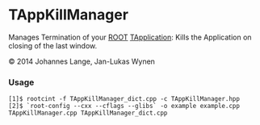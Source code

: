 # TAppKillManager
Manages Termination of your [ROOT](http://root.cern.ch) [TApplication](http://root.cern.ch/root/html/TApplication.html):
Kills the Application on closing of the last window.

&copy; 2014 Johannes Lange, Jan-Lukas Wynen

### Usage
<pre><code>[1]$ rootcint -f TAppKillManager_dict.cpp -c TAppKillManager.hpp
[2]$ `root-config --cxx --cflags --glibs` -o example example.cpp TAppKillManager.cpp TAppKillManager_dict.cpp</code></pre>
